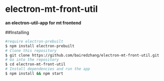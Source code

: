 # electron-mt-front-util

**an electron-util-app for mt frontend**

##Installing
```sh
#require electron-prebuilt
$ npm install electron-prebuilt
# Clone this repository
$ git clone https://github.com/bairedzhang/electron-mt-front-util.git
# Go into the repository
$ cd electron-mt-front-util
# Install dependencies and run the app
$ npm install && npm start
```
